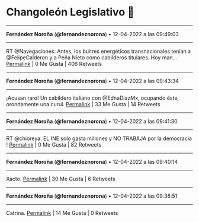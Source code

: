 # Changoleón Legislativo 🙈
*****
**Fernández Noroña** (**@fernandeznorona**) • 12-04-2022 a las 09:49:03
*****
RT @Navegaciones: Antes, los buitres energéticos transnacionales tenían a @FelipeCalderon y a Peña Nieto como cabilderos titulares. Hoy man…
[Permalink](https://twitter.com/fernandeznorona/status/1513937254594584577) | 0 Me Gusta | 406 Retweets
*****
**Fernández Noroña** (**@fernandeznorona**) • 12-04-2022 a las 09:43:34
*****
¡Acusan raro! Un cabildero italiano con @EdnaDiazMx, ocupando éste, orondamente una curul.
[Permalink](https://twitter.com/fernandeznorona/status/1513935872617558031) | 33 Me Gusta | 14 Retweets
*****
**Fernández Noroña** (**@fernandeznorona**) • 12-04-2022 a las 09:41:30
*****
RT @chioreya: EL INE solo gasta millones y NO TRABAJA por la democracia !
[Permalink](https://twitter.com/fernandeznorona/status/1513935352209285124) | 0 Me Gusta | 82 Retweets
*****
**Fernández Noroña** (**@fernandeznorona**) • 12-04-2022 a las 09:40:14
*****
Xacto.
[Permalink](https://twitter.com/fernandeznorona/status/1513935036755726339) | 30 Me Gusta | 6 Retweets
*****
**Fernández Noroña** (**@fernandeznorona**) • 12-04-2022 a las 09:38:51
*****
Catrina.
[Permalink](https://twitter.com/fernandeznorona/status/1513934684773826561) | 14 Me Gusta | 0 Retweets